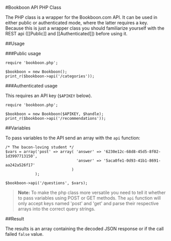 #Bookboon API PHP Class

The PHP class is a wrapper for the Bookboon.com API. It can be used in either public or authenticated mode, where the latter requires a key. Because this is just a wrapper class you should familiarize yourself with the REST api \([[Public]] and [[Authenticated]]\) before using it.

##Usage

###Public usage

	require 'bookboon.php';
	
	$bookboon = new Bookboon();
	print_r($bookboon->api('/categories'));
	
###Authenticated usage

This requires an API key (`$APIKEY` below).

	require 'bookboon.php';
	
	$bookboon = new Bookboon($APIKEY, $handle);
	print_r($bookboon->api('/recommendations'));

##Variables

To pass variables to the API send an array with the `api` function:
	
	/* The bacon-loving student */
	$vars = array('post' => array( 'answer' => '6230e12c-68d8-45d5-8f02-1d3997713150',
				  			       'answer' => '5aca0fe1-0d93-41b1-8691-aa242a526f17'
								 )
				 );
								
	$bookboon->api('/questions', $vars);

> **Note:** To make the php class more versatile you need to tell it whether to pass variables using POST or GET methods. The `api` function will only accept keys named 'post' and 'get' and parse their respective arrays into the correct query strings. 

##Result

The results is an array containing the decoded JSON response or if the call failed `false` value.
